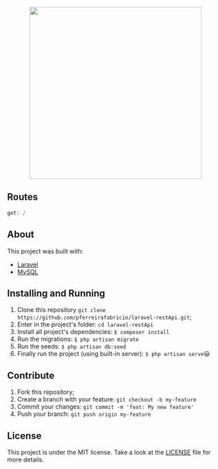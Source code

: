 <p align="center"><img src="https://res.cloudinary.com/dtfbvvkyp/image/upload/v1566331377/laravel-logolockup-cmyk-red.svg" width="400"></p>

## Routes 
```php
get: /
```

## About 


This project was built with:
- [Laravel](https://laravel.com/)
- [MySQL](https://www.mysql.com/)

## Installing and Running  
 1. Clone this repository ```git clone https://github.com/pferreirafabricio/laravel-restApi.git```;
 2. Enter in the project's folder: ```cd laravel-restApi```
 3. Install all project's dependencies: ```$ composer install```
 4. Run the migrations: ```$ php artisan migrate```
 5. Run the seeds: ```$ php artisan db:seed```
 6. Finally run the project (using built-in server): ```$ php artisan serve```😃
 
## Contribute
 1. Fork this repository;
 2. Create a branch with your feature: ```git checkout -b my-feature```
 3. Commit your changes: ```git commit -m 'feat: My new feature'```
 4. Push your branch: ```git push origin my-feature```
 
## License
This project is under the MIT license. Take a look at the [LICENSE](LICENSE) file for more details.
